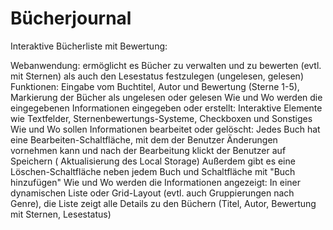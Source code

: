# Bücherjournal

Interaktive Bücherliste mit Bewertung:

Webanwendung: 
ermöglicht es Bücher zu verwalten und zu bewerten (evtl. mit Sternen) als auch den Lesestatus festzulegen (ungelesen, gelesen) 
Funktionen: 
Eingabe vom Buchtitel, Autor und Bewertung (Sterne 1-5), Markierung der Bücher als ungelesen oder gelesen 
Wie und Wo werden die eingegebenen Informationen eingegeben oder erstellt:
Interaktive Elemente wie Textfelder, Sternenbewertungs-Systeme, Checkboxen und Sonstiges 
Wie und Wo sollen Informationen bearbeitet oder gelöscht:
Jedes Buch hat eine Bearbeiten-Schaltfläche, mit dem der Benutzer Änderungen vornehmen kann und nach der Bearbeitung klickt der Benutzer auf Speichern ( Aktualisierung des Local Storage)
Außerdem gibt es eine Löschen-Schaltfläche neben jedem Buch und Schaltfläche mit "Buch hinzufügen"
Wie und Wo werden die Informationen angezeigt: 
In einer dynamischen Liste oder Grid-Layout (evtl. auch Gruppierungen nach Genre), die Liste zeigt alle Details zu den Büchern (Titel, Autor, Bewertung mit Sternen, Lesestatus) 
